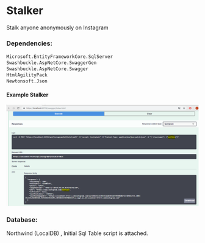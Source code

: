 # Stalker
Stalk anyone anonymously on Instagram 

### Dependencies:
```
Microsoft.EntityFrameworkCore.SqlServer
Swashbuckle.AspNetCore.SwaggerGen
Swashbuckle.AspNetCore.Swagger
HtmlAgilityPack
Newtonsoft.Json
```
#### Example Stalker 
![Alt](/demo.PNG "Netflix Instagram Account")

### Database:
Northwind (LocalDB) , Initial Sql Table script is attached.




